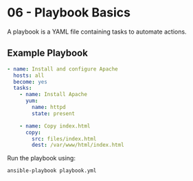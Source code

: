 # 06 - Playbook Basics

A playbook is a YAML file containing tasks to automate actions.

## Example Playbook

```yaml
- name: Install and configure Apache
  hosts: all
  become: yes
  tasks:
    - name: Install Apache
      yum:
        name: httpd
        state: present

    - name: Copy index.html
      copy:
        src: files/index.html
        dest: /var/www/html/index.html
```
Run the playbook using:
```bash
ansible-playbook playbook.yml
```